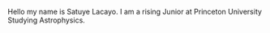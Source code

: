 Hello my name is Satuye Lacayo. I am a rising Junior at Princeton University Studying Astrophysics.
